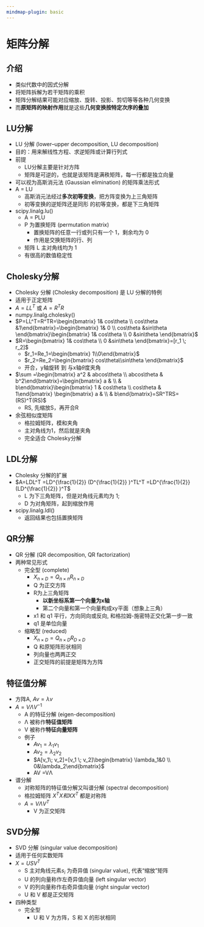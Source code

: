 ```yaml
---
mindmap-plugin: basic
---
```

# 矩阵分解
## 介绍
- 类似代数中的因式分解
- 将矩阵拆解为若干矩阵的乘积
- 矩阵分解结果可能对应缩放、旋转、投影、剪切等等各种几何变换
- 而**原矩阵的映射作用**就是这些**几何变换按特定次序的叠加**

## LU分解
- LU 分解 (lower–upper decomposition, LU decomposition)
- 目的：用来解线性方程、求逆矩阵或计算行列式
- 前提
	- LU分解主要是针对方阵
	- 矩阵是可逆的，也就是该矩阵是满秩矩阵，每一行都是独立向量
- 可以视为高斯消元法 (Gaussian elimination) 的矩阵乘法形式
- A = LU
	- 高斯消元法经过**多次初等变换**，把方阵变换为上三角矩阵
	- 初等变换的逆矩阵还是同形 的初等变换，都是下三角矩阵
- scipy.linalg.lu()
    - A = PLU
    - P 为置换矩阵 (permutation matrix)
        - 置换矩阵的任意一行或列只有一个 1，剩余均为 0
        - 作用是交换矩阵的行、列
    - 矩阵 L 主对角线均为 1
    - 有很高的数值稳定性

## Cholesky分解
- Cholesky 分解 (Cholesky decomposition) 是 LU 分解的特例
- 适用于正定矩阵
- $A = LL^T$ 或 $A = R^T R$
- numpy.linalg.cholesky()
- $P=LL^T=R^TR=\begin{bmatrix}  1& cos\theta \\  cos\theta &1\end{bmatrix}=\begin{bmatrix}  1& 0 \\  cos\theta &sin\theta \end{bmatrix}\begin{bmatrix}  1& cos\theta \\  0 &sin\theta \end{bmatrix}$
- $R=\begin{bmatrix}  1& cos\theta \\  0 &sin\theta \end{bmatrix}=[r_1 \; r_2]$
	- $r_1=Re_1=\begin{bmatrix} 1\\0\end{bmatrix}$
	- $r_2=Re_2=\begin{bmatrix} cos\theta\\sin\theta \end{bmatrix}$
	- 开合，y轴旋转 到 与x轴$\theta$度夹角
- $\sum =\begin{bmatrix}  a^2 & abcos\theta \\  abcos\theta  & b^2\end{bmatrix}=\begin{bmatrix}  a &  \\    & b\end{bmatrix}\begin{bmatrix}  1 & cos\theta \\  cos\theta  & 1\end{bmatrix} \begin{bmatrix}  a &  \\    & b\end{bmatrix}=SR^TRS=(RS)^T(RS)$
	- RS, 先缩放S，再开合R
- 余弦相似度矩阵
	- 格拉姆矩阵，模和夹角
	- 主对角线为1，然后就是夹角
	- 完全适合 Cholesky分解 

## LDL分解
- Cholesky 分解的扩展
- $A=LDL^T =LD^{\frac{1}{2}} (D^{\frac{1}{2}} )^TL^T =LD^{\frac{1}{2}} (LD^{\frac{1}{2}} )^T$
    - L 为下三角矩阵，但是对角线元素均为 1;
    - D 为对角矩阵，起到缩放作用
- scipy.linalg.ldl()    
    - 返回结果也包括置换矩阵

## QR分解
- QR 分解 (QR decomposition, QR factorization) 
- 两种常见形式
    - 完全型 (complete)
        - $X_{n\times D} =Q_{n\times n}R_{n\times D}$
        - Q 为正交方阵
        - R为上三角矩阵
	        - **以新坐标系第一个向量为x轴**
	        - 第二个向量和第一个向量构成xy平面（想象上三角）
        - x1 和 q1 平行，方向同向或反向, 和格拉姆-施密特正交化第一步一致
        - q1 是单位向量
    - 缩略型 (reduced)
        - $X_{n\times D} =Q_{n\times D}R_{D\times D}$
        - Q 和原矩阵形状相同
        - 列向量也两两正交
        - 正交矩阵的前提是矩阵为方阵

## 特征值分解
- 方阵A,  $Av = \lambda v$
- $A=VΛV^{−1}$
    - A 的特征分解 (eigen-decomposition)
    - Λ 被称作**特征值矩阵**
    - V 被称作**特征向量矩阵**
    - 例子
        - $Av_1 =\lambda_1v_1$
        - $Av_2 =\lambda_2v_2$
        - $A[v_1\; v_2]=[v_1 \; v_2]\begin{bmatrix}  \lambda_1&0 \\  0&\lambda_2\end{bmatrix}$
        - AV =VΛ
- 谱分解
    - 对称矩阵的特征值分解又叫谱分解 (spectral decomposition)
    - 格拉姆矩阵 $X^TX 和 XX^T$ 都是对称阵
    - $A=VΛV^T$
        - V 为正交矩阵
        
## SVD分解
- SVD 分解 (singular value decomposition)
- 适用于任何实数矩阵
- $X =USV^T$
    - S 主对角线元素$s_i$ 为奇异值 (singular value),  代表“缩放”矩阵
    - U 的列向量称作左奇异值向量 (left singular vector)
    - V 的列向量称作右奇异值向量 (right singular vector)
    - U 和 V 都是正交矩阵
- 四种类型
    - 完全型
        - U 和 V 为方阵，S 和 X 的形状相同    